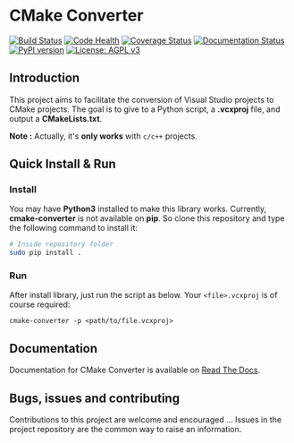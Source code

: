 # CMake Converter

[![Build Status](https://travis-ci.org/algorys/cmakeconverter.svg?branch=develop)](https://travis-ci.org/algorys/cmakeconverter)
[![Code Health](https://landscape.io/github/algorys/cmakeconverter/develop/landscape.svg?style=flat)](https://landscape.io/github/algorys/cmakeconverter/develop)
[![Coverage Status](https://coveralls.io/repos/github/algorys/cmakeconverter/badge.svg?branch=develop&service=github)](https://coveralls.io/github/algorys/cmakeconverter?branch=develop)
[![Documentation Status](http://readthedocs.org/projects/cmakeconverter/badge/?version=latest)](http://cmakeconverter.readthedocs.io/en/latest/?badge=latest)
[![PyPI version](https://badge.fury.io/py/cmake_converter.svg)](https://badge.fury.io/py/cmake_converter)
[![License: AGPL v3](https://img.shields.io/badge/License-AGPL%20v3-blue.svg)](https://www.gnu.org/licenses/agpl-3.0)

## Introduction

This project aims to facilitate the conversion of Visual Studio projects to CMake projects. The goal is to give to a Python script, a **.vcxproj** file, and output a **CMakeLists.txt**.

**Note :** Actually, it's **only works** with `c/c++` projects.

## Quick Install & Run

### Install

You may have **Python3** installed to make this library works. Currently, **cmake-converter** is not available on **pip**.
So clone this repository and type the following command to install it:

```bash
# Inside repository folder
sudo pip install .
```

### Run

After install library, just run the script as below. Your `<file>.vcxproj` is of course required:

`cmake-converter -p <path/to/file.vcxproj>`

## Documentation

Documentation for CMake Converter is available on [Read The Docs](http://cmakeconverter.readthedocs.io).

## Bugs, issues and contributing

Contributions to this project are welcome and encouraged ... 
Issues in the project repository are the common way to raise an information.

